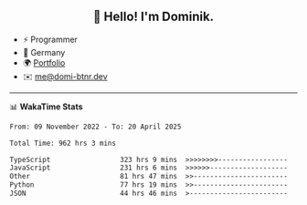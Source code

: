<h2 align="center">👋 Hello! I'm Dominik.</h2>

- ⚡ Programmer
- 📍 Germany
- 🌍 [Portfolio](https://domi-btnr.dev)
- ✉️ [me@domi-btnr.dev](mailto://me@domi-btnr.dev)

---
📊 **WakaTime Stats**
<!--START_SECTION:waka-->

```txt
From: 09 November 2022 - To: 20 April 2025

Total Time: 962 hrs 3 mins

TypeScript                 323 hrs 9 mins  >>>>>>>>-----------------   33.59 %
JavaScript                 231 hrs 6 mins  >>>>>>-------------------   24.02 %
Other                      81 hrs 47 mins  >>-----------------------   08.50 %
Python                     77 hrs 19 mins  >>-----------------------   08.04 %
JSON                       44 hrs 46 mins  >------------------------   04.65 %
```

<!--END_SECTION:waka-->
